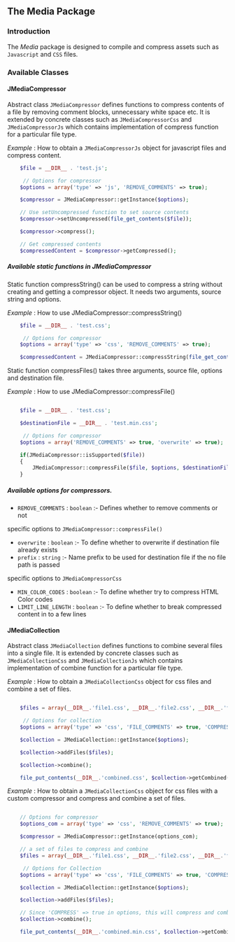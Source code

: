 ## The Media Package

### Introduction

The *Media* package is designed to compile and compress assets such as `Javascript` and `CSS` files.

### Available Classes

#### JMediaCompressor

Abstract class `JMediaCompressor` defines functions to compress contents of a file by removing comment blocks, unnecessary white space  etc. It is extended by concrete classes such as `JMediaCompressorCss` and
`JMediaCompressorJs` which contains implementation of compress function for a particular file type.

 *Example* : How to obtain a `JMediaCompressorJs` object for javascript files and compress content.

```php
	$file = __DIR__ . 'test.js';

	 // Options for compressor
 	$options = array('type' => 'js', 'REMOVE_COMMENTS' => true);

	$compressor = JMediaCompressor::getInstance($options);

	// Use setUncompressed function to set source contents
	$compressor->setUncompressed(file_get_contents($file));

	$compressor->compress();

	// Get compressed contents
	$compressedContent = $compressor->getCompressed();

```

##### Available static functions in JMediaCompressor

Static function compressString() can be used to compress a string without creating and getting a compressor object.
It needs two arguments, source string and options.

*Example* : How to use JMediaCompressor::compressString()

```php
	$file = __DIR__ . 'test.css';

	 // Options for compressor
 	$options = array('type' => 'css', 'REMOVE_COMMENTS' => true);

	$compressedContent = JMediaCompressor::compressString(file_get_contents($file), $options);

```

Static function compressFiles() takes three arguments, source file, options and destination file.

*Example* : How to use JMediaCompressor::compressFile()

```php

	$file = __DIR__ . 'test.css';

	$destinationFile = __DIR__ . 'test.min.css';

	 // Options for compressor
 	$options = array('REMOVE_COMMENTS' => true, 'overwrite' => true);

	if(JMediaCompressor::isSupported($file))
	{
		JMediaCompressor::compressFile($file, $options, $destinationFile);
	}

```

##### Available options for compressors.

- `REMOVE_COMMENTS` : `boolean` :- Defines whether to remove comments or not

specific options to `JMediaCompressor::compressFile()`

- `overwrite` : `boolean`   :- To define whether to overwrite if destination file already exists
- `prefix` : `string`       :- Name prefix to be used for destination file if the no file path is passed

specific options to `JMediaCompressorCss`

- `MIN_COLOR_CODES` : `boolean`   :- To define whether try to compress HTML Color codes
- `LIMIT_LINE_LENGTH` : `boolean` :- To define whether to break compressed content in to a few lines



#### JMediaCollection

Abstract class `JMediaCollection` defines functions to combine several files into a single file. It is extended by concrete classes such as `JMediaCollectionCss` and
`JMediaCollectionJs` which contains implementation of combine function for a particular file type.

*Example* : How to obtain a `JMediaCollectionCss` object for css files and combine a set of files.

```php

	$files = array(__DIR__.'file1.css', __DIR__.'file2.css', __DIR__.'file3.css' );

	 // Options for collection
 	$options = array('type' => 'css', 'FILE_COMMENTS' => true, 'COMPRESS' => false);

	$collection = JMediaCollection::getInstance($options);

	$collection->addFiles($files);

	$collection->combine();

	file_put_contents(__DIR__.'combined.css', $collection->getCombined());

```

*Example* : How to obtain a `JMediaCollectionCss` object for css files with a custom compressor and compress and combine a set of files.

```php

	// Options for compressor
	$options_com = array('type' => 'css', 'REMOVE_COMMENTS' => true);

    $compressor = JMediaCompressor::getInstance(options_com);

    // a set of files to compress and combine
	$files = array(__DIR__.'file1.css', __DIR__.'file2.css', __DIR__.'file3.css' );

	 // Options for Collection
 	$options = array('type' => 'css', 'FILE_COMMENTS' => true, 'COMPRESS' => true, 'COMPRESSOR' => $compressor);

	$collection = JMediaCollection::getInstance($options);

	$collection->addFiles($files);

	// Since 'COMPRESS' => true in options, this will compress and combine the contents of files
	$collection->combine();

	file_put_contents(__DIR__.'combined.min.css', $collection->getCombined());

```
